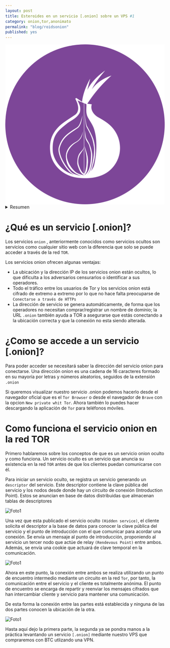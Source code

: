```yaml
---
layout: post
title: Esteroides en un servicio [.onion] sobre un VPS #1
category: onion,tor,anonimato
permalink: "blog/roidsonion"
published: yes
---
```


<img class="differentSize30" src="/assets/img/torlogo.png" alt="Foto1" style="margin:auto; display:block;">

<details>
  <summary>Resumen</summary>

  
  Voy a escribir una serie de posts sobre el securizado y anonimato(`con esteroides`) a la hora de levantar un servicio onion y aplicar reglas fundamentales como también conocer   los conceptos de lo que vamos haciendo, espero que lo disfruten.
  
</details>

# ¿Qué es un servicio [.onion]?

Los servicios `onion` , anteriormente conocidos como servicios ocultos son servicios como cualquier sitio web con la diferencia que solo se puede acceder a través de la red `TOR`.

Los servicios onion ofrecen algunas ventajas:

* La ubicación y la dirección IP de los servicios onion están ocultos, lo que dificulta a los adversarios censurarlos o identificar a sus operadores.
* Todo el tráfico entre los usuarios de Tor y los servicios onion está cifrado de extremo a extremo por lo que no hace falta preocuparse de `Conectarse a través de HTTPs`
* La dirección de servicio se genera automáticamente, de forma que los operadores no necesitan comprar/registrar un nombre de dominio; la URL `.onion` también ayuda a TOR a asegurarse que estás conectando a la ubicación correcta y que la conexión no esta siendo alterada.

# ¿Como se accede a un servicio [.onion]?

Para poder acceder se necesitará saber la dirección del servicio onion para conectarse. Una dirección onion es una cadena de 16 caracteres formado en su mayoría por letras y números aleatorios, seguidos de la extensión `.onion`

Si queremos visualizar nuestro servicio .onion podemos hacerlo desde el navegador oficial que es el `Tor Browser` o desde el navegador de `Brave` con la opcion `New private whit Tor`. Ahora también lo puedes hacer descargando la aplicación de `Tor` para teléfonos móviles.

# Como funciona el servicio onion en la red TOR

Primero hablaremos sobre los conceptos de que es un servicio onion oculto y como funciona. Un servicio oculto es un servicio que anuncia su existencia en la red `TOR` antes de que los clientes puedan comunicarse con él.

Para iniciar un servicio oculto, se registra un servicio generando un `descriptor` del servicio. Este descriptor contiene la clave pública del servicio y los nodos desde donde hay un circuito de conexión (Introduction Point). Estos se anuncian en base de datos distribuidas que almacenan tablas de descriptores

<img class="differentSize50" src="https://www.error509.com/wp-content/uploads/2017/12/122817_0743_TORPrimeros1.png" alt="Foto1" style="margin:auto; display:block;">

Una vez que esta publicado el servicio oculto `(Hidden service)`, el cliente solicita el descriptor a la base de datos para conocer la clave pública del servicio y el punto de introducción con el que comunicar para acordar una conexión. Se envía un mensaje al punto de introducción, proponiendo al servicio un tercer nodo que actúe de relay `(Rendevous Point)` entre ambos. Además, se envía una cookie que actuará de clave temporal en la comunicación.


<img class="differentSize50" src="https://www.error509.com/wp-content/uploads/2017/12/122817_0743_TORPrimeros2.png" alt="Foto1" style="margin:auto; display:block;">

Ahora en este punto, la conexión entre ambos se realiza utilizando un punto de encuentro intermedio mediante un circuito en la red `Tor`, por tanto, la comunicación entre el servicio y el cliente es totalmente anónima. El punto de encuentro se encarga de repartir y reenviar los mensajes cifrados que han intercambiar cliente y servicio para mantener una comunicación.

De esta forma la conexión entre las partes está establecida y ninguna de las dos partes conocen la ubicación de la otra.

<img class="differentSize50" src="https://www.error509.com/wp-content/uploads/2017/12/122817_0743_TORPrimeros3.png" alt="Foto1" style="margin:auto; display:block;">

Hasta aquí dejo la primera parte, la segunda ya se pondra manos a la práctica levantando un servicio `[.onion]` mediante nuestro VPS que compraremos con BTC utlizando una VPN.
